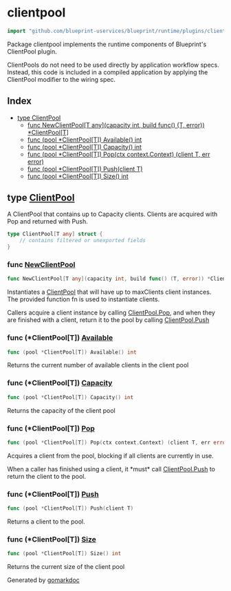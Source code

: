 <!-- Code generated by gomarkdoc. DO NOT EDIT -->

# clientpool

```go
import "github.com/blueprint-uservices/blueprint/runtime/plugins/clientpool"
```

Package clientpool implements the runtime components of Blueprint's ClientPool plugin.

ClientPools do not need to be used directly by application workflow specs. Instead, this code is included in a compiled application by applying the ClientPool modifier to the wiring spec.

## Index

- [type ClientPool](<#ClientPool>)
  - [func NewClientPool\[T any\]\(capacity int, build func\(\) \(T, error\)\) \*ClientPool\[T\]](<#NewClientPool>)
  - [func \(pool \*ClientPool\[T\]\) Available\(\) int](<#ClientPool[T].Available>)
  - [func \(pool \*ClientPool\[T\]\) Capacity\(\) int](<#ClientPool[T].Capacity>)
  - [func \(pool \*ClientPool\[T\]\) Pop\(ctx context.Context\) \(client T, err error\)](<#ClientPool[T].Pop>)
  - [func \(pool \*ClientPool\[T\]\) Push\(client T\)](<#ClientPool[T].Push>)
  - [func \(pool \*ClientPool\[T\]\) Size\(\) int](<#ClientPool[T].Size>)


<a name="ClientPool"></a>
## type [ClientPool](<https://github.com/blueprint-uservices/blueprint/blob/main/runtime/plugins/clientpool/clientpool.go#L16-L23>)

A ClientPool that contains up to Capacity clients. Clients are acquired with Pop and returned with Push.

```go
type ClientPool[T any] struct {
    // contains filtered or unexported fields
}
```

<a name="NewClientPool"></a>
### func [NewClientPool](<https://github.com/blueprint-uservices/blueprint/blob/main/runtime/plugins/clientpool/clientpool.go#L30>)

```go
func NewClientPool[T any](capacity int, build func() (T, error)) *ClientPool[T]
```

Instantiates a [ClientPool](<#ClientPool>) that will have up to maxClients client instances. The provided function fn is used to instantiate clients.

Callers acquire a client instance by calling [ClientPool.Pop](<#ClientPool.Pop>), and when they are finished with a client, return it to the pool by calling [ClientPool.Push](<#ClientPool.Push>)

<a name="ClientPool[T].Available"></a>
### func \(\*ClientPool\[T\]\) [Available](<https://github.com/blueprint-uservices/blueprint/blob/main/runtime/plugins/clientpool/clientpool.go#L99>)

```go
func (pool *ClientPool[T]) Available() int
```

Returns the current number of available clients in the client pool

<a name="ClientPool[T].Capacity"></a>
### func \(\*ClientPool\[T\]\) [Capacity](<https://github.com/blueprint-uservices/blueprint/blob/main/runtime/plugins/clientpool/clientpool.go#L89>)

```go
func (pool *ClientPool[T]) Capacity() int
```

Returns the capacity of the client pool

<a name="ClientPool[T].Pop"></a>
### func \(\*ClientPool\[T\]\) [Pop](<https://github.com/blueprint-uservices/blueprint/blob/main/runtime/plugins/clientpool/clientpool.go#L46>)

```go
func (pool *ClientPool[T]) Pop(ctx context.Context) (client T, err error)
```

Acquires a client from the pool, blocking if all clients are currently in use.

When a caller has finished using a client, it \*must\* call [ClientPool.Push](<#ClientPool.Push>) to return the client to the pool.

<a name="ClientPool[T].Push"></a>
### func \(\*ClientPool\[T\]\) [Push](<https://github.com/blueprint-uservices/blueprint/blob/main/runtime/plugins/clientpool/clientpool.go#L83>)

```go
func (pool *ClientPool[T]) Push(client T)
```

Returns a client to the pool.

<a name="ClientPool[T].Size"></a>
### func \(\*ClientPool\[T\]\) [Size](<https://github.com/blueprint-uservices/blueprint/blob/main/runtime/plugins/clientpool/clientpool.go#L94>)

```go
func (pool *ClientPool[T]) Size() int
```

Returns the current size of the client pool

Generated by [gomarkdoc](<https://github.com/princjef/gomarkdoc>)
